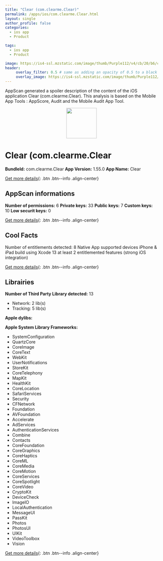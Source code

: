 ```yaml
---
title: "Clear (com.clearme.Clear)"
permalink: /apps/ios/com.clearme.Clear.html
layout: single
author_profile: false
categories: 
  - ios app 
  - Product 

tags: 
  - ios app 
  - Product 

image: https://is4-ssl.mzstatic.com/image/thumb/Purple112/v4/cb/20/b6/cb20b68a-f2d9-c875-0213-05f9b5549ade/AppIcon-1x_U007emarketing-0-7-0-85-220.png/512x512bb.jpg
header: 
     overlay_filter: 0.5 # same as adding an opacity of 0.5 to a black background
     overlay_image: https://is4-ssl.mzstatic.com/image/thumb/Purple112/v4/cb/20/b6/cb20b68a-f2d9-c875-0213-05f9b5549ade/AppIcon-1x_U007emarketing-0-7-0-85-220.png/512x512bb.jpg
---
```

AppScan generated a spoiler description of the content of the iOS application Clear (com.clearme.Clear). This analysis is based on the Mobile App Tools : AppScore, Audit and the Mobile Audit App Tool.

  
  
<div style="text-align: center;"><img src="https://is4-ssl.mzstatic.com/image/thumb/Purple112/v4/cb/20/b6/cb20b68a-f2d9-c875-0213-05f9b5549ade/AppIcon-1x_U007emarketing-0-7-0-85-220.png/512x512bb.jpg" width="100" height="100"></div>  
  
# Clear (com.clearme.Clear

**BundleId:** com.clearme.Clear
**App Version:** 1.55.0
**App Name:** Clear


[Get more details](/pricing.html){: .btn .btn--info .align-center}  
  
## AppScan informations 

**Number of permissions:** 6
**Private keys:** 33
**Public keys:** 7
**Custom keys:** 10
**Low securit keys:** 0
  
[Get more details](/pricing.html){: .btn .btn--info .align-center}

## Cool Facts

Number of entitlements detected: 8
Native App
supported devices iPhone & iPad
build using Xcode 13
at least 2 entitlemented features (strong iOS integration)
  
[Get more details](/pricing.html){: .btn .btn--info .align-center}

## Librairies 
**Number of Third Party Library detected:** 13
- Network: 2 lib(s)
- Tracking: 5 lib(s)

**Apple dylibs:**


**Apple System Library Frameworks:**
- SystemConfiguration
- QuartzCore
- CoreImage
- CoreText
- WebKit
- UserNotifications
- StoreKit
- CoreTelephony
- MapKit
- HealthKit
- CoreLocation
- SafariServices
- Security
- CFNetwork
- Foundation
- AVFoundation
- Accelerate
- AdServices
- AuthenticationServices
- Combine
- Contacts
- CoreFoundation
- CoreGraphics
- CoreHaptics
- CoreML
- CoreMedia
- CoreMotion
- CoreServices
- CoreSpotlight
- CoreVideo
- CryptoKit
- DeviceCheck
- ImageIO
- LocalAuthentication
- MessageUI
- PassKit
- Photos
- PhotosUI
- UIKit
- VideoToolbox
- Vision


  
[Get more details](/pricing.html){: .btn .btn--info .align-center}

